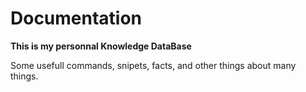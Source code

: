 # Documentation

**This is my personnal Knowledge DataBase**

Some usefull commands, snipets, facts, and other things about many things.
